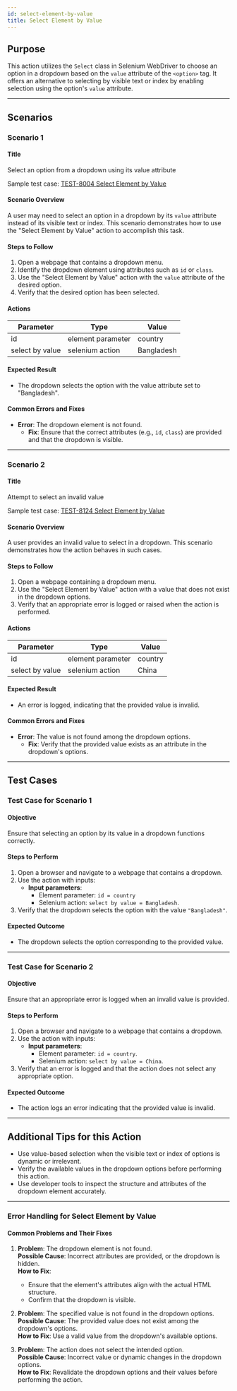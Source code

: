 ```yaml
---
id: select-element-by-value
title: Select Element by Value
---
```


## Purpose
This action utilizes the `Select` class in Selenium WebDriver to choose an option in a dropdown based on the `value` attribute of the `<option>` tag. It offers an alternative to selecting by visible text or index by enabling selection using the option's `value` attribute.

---

## Scenarios

### Scenario 1

#### Title
Select an option from a dropdown using its value attribute  

Sample test case: [TEST-8004 Select Element by Value](https://zeuz.zeuz.ai/Home/ManageTestCases/Edit/TEST-8004/)

#### Scenario Overview
A user may need to select an option in a dropdown by its `value` attribute instead of its visible text or index. This scenario demonstrates how to use the "Select Element by Value" action to accomplish this task.

#### Steps to Follow
1. Open a webpage that contains a dropdown menu.
2. Identify the dropdown element using attributes such as `id` or `class`.
3. Use the "Select Element by Value" action with the `value` attribute of the desired option.
4. Verify that the desired option has been selected.

#### Actions

| Parameter        | Type               | Value       |
|------------------|--------------------|-------------|
| id               | element parameter  | country     |
| select by value  | selenium action    | Bangladesh  |

#### Expected Result
- The dropdown selects the option with the value attribute set to "Bangladesh".

#### Common Errors and Fixes
- **Error**: The dropdown element is not found.
  - **Fix**: Ensure that the correct attributes (e.g., `id`, `class`) are provided and that the dropdown is visible.

---

### Scenario 2

#### Title
Attempt to select an invalid value  

Sample test case: [TEST-8124 Select Element by Value](https://zeuz.zeuz.ai/Home/ManageTestCases/Edit/TEST-8124/)

#### Scenario Overview
A user provides an invalid value to select in a dropdown. This scenario demonstrates how the action behaves in such cases.

#### Steps to Follow
1. Open a webpage containing a dropdown menu.
2. Use the "Select Element by Value" action with a value that does not exist in the dropdown options.
3. Verify that an appropriate error is logged or raised when the action is performed.

#### Actions

| Parameter        | Type               | Value     |
|------------------|--------------------|-----------|
| id               | element parameter  | country   |
| select by value  | selenium action    | China     |

#### Expected Result
- An error is logged, indicating that the provided value is invalid.

#### Common Errors and Fixes
- **Error**: The value is not found among the dropdown options.
  - **Fix**: Verify that the provided value exists as an attribute in the dropdown's options.

---

## Test Cases

### Test Case for Scenario 1

#### Objective
Ensure that selecting an option by its value in a dropdown functions correctly.

#### Steps to Perform
1. Open a browser and navigate to a webpage that contains a dropdown.
2. Use the action with inputs:
   - **Input parameters**:
     - Element parameter: `id = country`
     - Selenium action: `select by value = Bangladesh`.
3. Verify that the dropdown selects the option with the value `"Bangladesh"`.

#### Expected Outcome
- The dropdown selects the option corresponding to the provided value.

---
### Test Case for Scenario 2

#### Objective
Ensure that an appropriate error is logged when an invalid value is provided.

#### Steps to Perform
1. Open a browser and navigate to a webpage that contains a dropdown.
2. Use the action with inputs:
   - **Input parameters**:
     - Element parameter: `id = country`.
     - Selenium action: `select by value = China`.
3. Verify that an error is logged and that the action does not select any appropriate option.

#### Expected Outcome
- The action logs an error indicating that the provided value is invalid.

---

## Additional Tips for this Action
- Use value-based selection when the visible text or index of options is dynamic or irrelevant.
- Verify the available values in the dropdown options before performing this action.
- Use developer tools to inspect the structure and attributes of the dropdown element accurately.

---

### Error Handling for Select Element by Value

#### Common Problems and Their Fixes
1. **Problem**: The dropdown element is not found.  
   **Possible Cause**: Incorrect attributes are provided, or the dropdown is hidden.  
   **How to Fix**:  
   - Ensure that the element's attributes align with the actual HTML structure.
   - Confirm that the dropdown is visible.

2. **Problem**: The specified value is not found in the dropdown options.  
   **Possible Cause**: The provided value does not exist among the dropdown's options.  
   **How to Fix**: Use a valid value from the dropdown's available options. 

3. **Problem**: The action does not select the intended option.    
   **Possible Cause**: Incorrect value or dynamic changes in the dropdown options.  
   **How to Fix**: Revalidate the dropdown options and their values before performing the action.